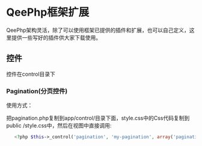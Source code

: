 # QeePhp框架扩展
  QeePhp架构灵活，除了可以使用框架已提供的插件和扩展，也可以自己定义，这里提供一些写好的插件供大家下载使用。

## 控件
   控件在control目录下

### Pagination(分页控件)

   使用方式：
   
   把pagination.php复制到app/control/目录下面，style.css中的Css代码复制到public /style.css中，然后在视图中直接调用:
    
```php
   <?php $this->_control('pagination', 'my-pagination', array('pagination' => $pagination)); ?>
```
